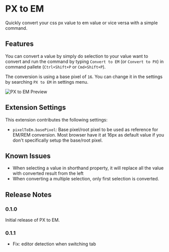 # PX to EM

Quickly convert your css px value to em value or vice versa with a simple command.

## Features

You can convert a value by simply do selection to your value want to convert and run the command by typing `Convert to EM` (or `Convert to PX`) in command pallete (`Ctrl+Shift+P` or `Cmd+Shift+P`).

The conversion is using a base pixel of `16`. You can change it in the settings by searching `PX to EM` in settings menu.

![PX to EM Preview](https://i.imgur.com/7vw7s4K.gif)

## Extension Settings

This extension contributes the following settings:

- `pixelToEm.basePixel`: Base pixel/root pixel to be used as reference for EM/REM conversion. Most browser have it at 16px as default value if you don't specifically setup the base/root pixel.

## Known Issues

- When selecting a value in shorthand property, it will replace all the value with converted result from the left
- When converting a multiple selection, only first selection is converted.

## Release Notes

### 0.1.0

Initial release of PX to EM.

### 0.1.1

- Fix: editor detection when switching tab

